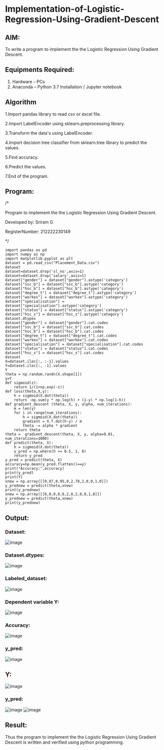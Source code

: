# Implementation-of-Logistic-Regression-Using-Gradient-Descent

## AIM:
To write a program to implement the the Logistic Regression Using Gradient Descent.

## Equipments Required:
1. Hardware – PCs
2. Anaconda – Python 3.7 Installation / Jupyter notebook

## Algorithm
1.Import pandas library to read csv or excel file.

2.Import LabelEncoder using sklearn.preprocessing library.

3.Transform the data's using LabelEncoder.

4.Import decision tree classifier from sklearn.tree library to predict the values.

5.Find accuracy.

6.Predict the values.

7.End of the program.

## Program:

/*

Program to implement the the Logistic Regression Using Gradient Descent.

Developed by: Sriram G


RegisterNumber:  212222230149

*/

```
import pandas as pd
import numpy as np
import matplotlib.pyplot as plt
dataset = pd.read_csv("Placement_Data.csv")
dataset
dataset=dataset.drop('sl_no',axis=1)
dataset=dataset.drop('salary',axis=1)
dataset["gender"] = dataset["gender"].astype('category')
dataset["ssc_b"] = dataset["ssc_b"].astype('category')
dataset["hsc_b"] = dataset["hsc_b"].astype('category')
dataset["degree_t"] = dataset["degree_t"].astype('category')
dataset["workex"] = dataset["workex"].astype('category')
dataset["specialisation"] = dataset["specialisation"].astype('category')
dataset["status"] = dataset["status"].astype('category')
dataset["hsc_s"] = dataset["hsc_s"].astype('category')
dataset.dtypes
dataset["gender"] = dataset["gender"].cat.codes
dataset["ssc_b"] = dataset["ssc_b"].cat.codes
dataset["hsc_b"] = dataset["hsc_b"].cat.codes
dataset["degree_t"] = dataset["degree_t"].cat.codes
dataset["workex"] = dataset["workex"].cat.codes
dataset["specialisation"] = dataset["specialisation"].cat.codes
dataset["status"] = dataset["status"].cat.codes
dataset["hsc_s"] = dataset["hsc_s"].cat.codes
dataset
X=dataset.iloc[:, :-1].values
Y=dataset.iloc[:, -1].values
Y
theta = np.random.randn(X.shape[1])
y=Y
def sigmoid(z):
    return 1/(1+np.exp(-z))
def loss(theta,X,y):
    h = sigmoid(X.dot(theta))
    return -np.sum(y * np.log(h) + (1-y) * np.log(1-h))
def gradient_descent (theta, X, y, alpha, num_iterations):
    m = len(y)
    for i in range(num_iterations):
        h = sigmoid(X.dot(theta))
        gradient = X.T.dot(h-y) / m
        theta -= alpha * gradient
    return theta
theta =  gradient_descent(theta, X, y, alpha=0.01, num_iterations=1000)
def predict(theta, X): 
    h = sigmoid(X.dot(theta))
    y_pred = np.where(h >= 0.5, 1, 0)
    return y_pred
y_pred = predict(theta, X)
accuracy=np.mean(y_pred.flatten()==y)
print("Accuracy:",accuracy)
print(y_pred)
print(Y)
xnew = np.array([[0,87,0,95,0,2,78,2,0,0,1,0]])
y_prednew = predict(theta,xnew)
print(y_prednew)
xnew = np.array([[0,0,0,0,0,2,8,2,0,0,1,0]])
y_prednew = predict(theta,xnew)
print(y_prednew)
```

## Output:

### Dataset:
![image](https://github.com/Sriram8452/-Implementation-of-Logistic-Regression-Using-Gradient-Descent/assets/118708032/16c9b5d5-e699-49f4-a8ef-9362e0ee16f3)

### Dataset.dtypes:
![image](https://github.com/Sriram8452/-Implementation-of-Logistic-Regression-Using-Gradient-Descent/assets/118708032/3c62baba-7676-422b-bd42-04f637e3808b)

### Labeled_dataset:
![image](https://github.com/Sriram8452/-Implementation-of-Logistic-Regression-Using-Gradient-Descent/assets/118708032/eb7e98f5-45d6-4c2d-b8b8-0367bf4850ef)

### Dependent variable Y:

![image](https://github.com/Sriram8452/-Implementation-of-Logistic-Regression-Using-Gradient-Descent/assets/118708032/18f6cb58-669e-4ec7-a94f-a28fdd50abe4)

### Accuracy:
![image](https://github.com/Sriram8452/-Implementation-of-Logistic-Regression-Using-Gradient-Descent/assets/118708032/f596e0a6-21fc-476a-b11c-5042b188f66b)

### y_pred:
![image](https://github.com/Sriram8452/-Implementation-of-Logistic-Regression-Using-Gradient-Descent/assets/118708032/f20dff88-d594-4e00-9107-c0cb5d4dabdf)

## Y:

![image](https://github.com/Sriram8452/-Implementation-of-Logistic-Regression-Using-Gradient-Descent/assets/118708032/09644f7a-1c28-445d-a9ab-bd520bd01aa5)

### y_pred:
![image](https://github.com/Sriram8452/-Implementation-of-Logistic-Regression-Using-Gradient-Descent/assets/118708032/323dcb0c-9584-4f68-84e9-ff1e18d89dfa)
![image](https://github.com/Sriram8452/-Implementation-of-Logistic-Regression-Using-Gradient-Descent/assets/118708032/5d85f5ea-d85f-415e-a9bc-d6078f5639ed)

## Result:
Thus the program to implement the the Logistic Regression Using Gradient Descent is written and verified using python programming.

